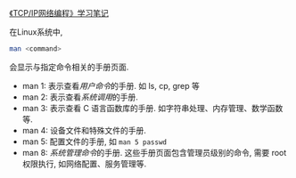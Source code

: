 [《TCP/IP网络编程》学习笔记](https://github.com/riba2534/TCP-IP-NetworkNote)

在Linux系统中,
```bash
man <command>
```
会显示与指定命令相关的手册页面.
* man 1: 表示查看*用户命令*的手册. 如 ls, cp, grep 等
* man 2: 表示查看*系统调用*的手册.
* man 3: 表示查看 C 语言函数库的手册. 如字符串处理、内存管理、数学函数等.
* man 4: 设备文件和特殊文件的手册.
* man 5: 配置文件的手册, 如 `man 5 passwd`
* man 8: *系统管理命令*的手册. 这些手册页面包含管理员级别的命令, 需要 root 权限执行, 如网络配置、服务管理等.

